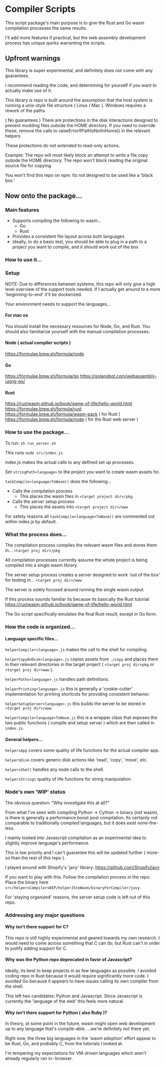 # Compiler Scripts

This script package's main purpose is to give the Rust and Go wasm compilation processes
the same results.

I'll add more features if practical, but the web assembly development process has unique
quirks warranting the scripts.

## Upfront warnings

This library is super experimental, and definitely does *not* come with any guarantees.

I recommend reading the code, and determining for yourself if you want to actually make
use of it.

This library is repo is built around the assumption that the host system is running a
unix-style file structure ( Linux / Mac ). Windows requires a rework of the paths.

( No guarantees ) There are protections in the disk interactions designed to prevent 
modding files outside the HOME directory. If you need to override these, remove the
calls to raiseErrorIfPathIsNotInHome() in the relevant helpers.

These protections do not extended to read-only actions.

Example: The repo will most likely block an attempt to write a file copy outside the
HOME directory. The repo won't block reading the original source file for copying.

You won't find this repo on npm. Its not designed to be used like a 'black box.'

## Now onto the package...

### Main features

- Supports compiling the following to wasm...
  - Go
  - Rust
- Provides a consistent file layout across both languages
- Ideally, to do a basic test, you should be able to plug in a path to a project you want
to compile, and it *should* work out of the box

### How to use it...

### Setup 

NOTE: Due to differences between systems, this repo will only give a high
level overview of the support tools needed. If I actually get around to a more
'beginning-to-end' it'll be dockerized.

Your environment needs to support the languages...

#### For mac os

You should install the necessary resources for Node, Go, and Rust.
You should also familiarize yourself with the manual compilation processes.

#### Node ( actual compiler scripts )
https://formulae.brew.sh/formula/node

#### Go
https://formulae.brew.sh/formula/go
https://golangbot.com/webassembly-using-go/

#### Rust
https://rustwasm.github.io/book/game-of-life/hello-world.html
https://formulae.brew.sh/formula/rust
https://formulae.brew.sh/formula/wasm-pack ( for Rust )
https://formulae.brew.sh/formula/node ( for the Rust web server )

### How to use the package...

To run: `sh run_server.sh`

This runs `node src/index.js`

index.js makes the actual calls to any defined set up processes.

Set `stringPath<language>` to the project you want to create wasm assets for.

`taskCompile<language>ToWasm()` does the following...
- Calls the compilation process
  - This places the wasm files in `<target project dir>/pkg`
- Calls the server setup process
  - This places the assets into `<target project dir>/www`

For safety reasons all `taskCompile<language>ToWasm()` are commented out within index.js
by default.


### What the process does...

The compilation process compiles the relevant wasm files and stores them in...
`<target proj dir>/pkg`

All compilation processes currently assume the whole project is being compiled into a single
wasm library.

The server setup process creates a server designed to work 'out of the box' for testing in...
`<target proj dir>/www`

The server is solely focused around running the single wasm output.

If this process sounds familiar its because its basically the Rust tutorial:
https://rustwasm.github.io/book/game-of-life/hello-world.html

The Go script specifically emulates the final Rust result, except in Go form.


### How the code is organized...

#### Language specific files...

`helperCompiler<language>.js` makes the call to the shell for compiling.

`helperCopyOnDisk<language>.js` copies assets from `./copy` and places them in their relevant
directories in the target project ( `<target proj dir>pkg` or `<target proj dir>www` ).

`helperPaths<language>.js` handles path definitions.

`helperPrinting<language>.js` this is generally a 'cookie-cutter' implementation for printing
shortcuts for providing consistent behavior.

`helperSetupServer<language>.js` this builds the server to be stored in `<target proj dir>/www`

`helperCompile<language>ToWasm.js` this is a wrapper class that exposes the two public functions 
( compile and setup server ) which are then called in `index.js`.

#### General helpers...

`helpersApp` covers some quality of life functions for the actual compiler app.

`helpersDisk` covers generic disk actions like 'read', 'copy', 'move', etc.

`helpersShell` handles any node calls to the shell.

`helpersStrings` quality of life functions for string manipulation.

### Node's own 'WIP' status

The obvious question: "Why investigate this at all?"

From what I've seen with compiling Python -> Cython -> binary (not wasm), is there 
is generally a performance boost post compilation. Its certainly not comparable to 
traditionally compiled languages, but it does exist none-the-less.

I mainly looked into Javascript compilation as an experimental idea to slightly 
improve language's performance. 

This is low priority and I can't guarantee this will be updated further ( 
more-so than the rest of this repo ).

I played around with Shopify's 'javy' library:
https://github.com/Shopify/javy

If you want to play with this. Follow the compilation process in the repo. Place the 
binary here `src/helpersCompilersWIP/helperJStoWasm/binaryForCompiler/javy`.

For 'staying organized' reasons, the server setup code is left out of this repo.


### Addressing any major questions

#### Why isn't there support for C?

This repo is still highly experimental and geared towards my own research. I would need to 
come across something that C can do, but Rust can't in order to justify adding support for C.


#### Why was the Python repo deprecated in favor of Javascript?

Ideally, its best to keep projects in as few languages as possible. I avoided coding repo
in Rust because it would require significantly more code. I avoided Go because it appears
to have issues calling its own compiler from the shell.

This left two candidates: Python and Javascript. Since Javascript is currently the 'language
of the web' this feels more natural.


#### Why isn't there support for Python ( also Ruby )?

In theory, at some point in the future, wasm might open web development up to any language
that's compile-able. ...we're definitely not there yet.

Right now, the three big languages in the 'wasm adoption' effort appear to be Rust, Go, and 
probably C, from the tutorials I looked at.

I'm tempering my expectations for VM-driven languages which aren't already regularly ran in-
browser.
















































